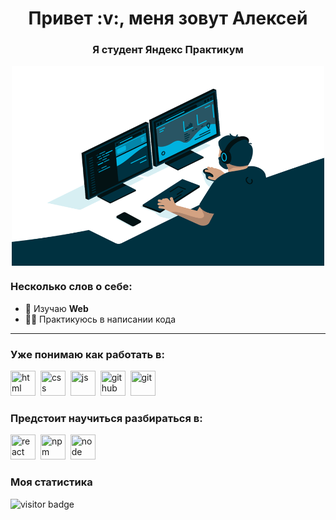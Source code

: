 <div id="header" align="center">
    <h1>Привет :v:, меня зовут Алексей </h1>
    <h3>Я студент Яндекс Практикум </h3>
     <img align="center" alt="GIF" src="https://raw.githubusercontent.com/KozyrevAlexey/KozyrevAlexey/main/image/code.gif?raw=true" width="500" height="320" />
</div>

<div id="socials" align="center">
    
<!-- <h2>Найти меня можно в Telegram и Discord</h2>
  <a href="telegram-url">
    <img src="https://img.shields.io/badge/Telegram-blue?style=for-the-badge&logo=telegram&logoColor=white" alt="Telegram"/>
  </a>

  <a href="discord-url">
    <img src="https://img.shields.io/badge/-discord-blue?style=for-the-badge&logo=discord&logoColor=white" alt="Discord"/>
  </a> -->
   
</div>

### Несколько слов о себе:
- 🌱 Изучаю **Web**
- 🧑‍💻 Практикуюсь в написании кода

---

### Уже понимаю как работать в:
<img src="https://cdn.jsdelivr.net/gh/devicons/devicon/icons/html5/html5-original.svg" title="html" width="40" height="40"/>&nbsp;
<img src="https://cdn.jsdelivr.net/gh/devicons/devicon/icons/css3/css3-original.svg" title="css" width="40" height="40"/>&nbsp;
<img src="https://cdn.jsdelivr.net/gh/devicons/devicon/icons/javascript/javascript-original.svg" title="js" width="40" height="40"/>&nbsp;
<img src="https://cdns.iconmonstr.com/wp-content/releases/preview/2012/240/iconmonstr-github-1.png" title="github" width="40" height="40"/>&nbsp;
<img src="https://cdn.jsdelivr.net/gh/devicons/devicon/icons/git/git-plain.svg" title="git" width="40" height="40"/>&nbsp;


### Предстоит научиться разбираться в:         
<img src="https://cdn.jsdelivr.net/gh/devicons/devicon/icons/react/react-original.svg" title="react" width="40" height="40"/>&nbsp;
<img src="https://cdn.jsdelivr.net/gh/devicons/devicon/icons/npm/npm-original-wordmark.svg" title="npm" width="40" height="40"/>&nbsp;
<img src="https://cdn.jsdelivr.net/gh/devicons/devicon/icons/nodejs/nodejs-original.svg" title="node" width="40" height="40"/>&nbsp;



### Моя статистика 
![visitor badge](https://visitor-badge.glitch.me/badge?page_id=KozyrevAlexey.visitor-badge)

<div id="stat" align="center">
    <img src="http://github-profile-summary-cards.vercel.app/api/cards/profile-details?username=KozyrevAlexey&theme=github_dark" alt=""/>
    <img src="http://github-profile-summary-cards.vercel.app/api/cards/most-commit-language?username=KozyrevAlexey&theme=github_dark" alt=""/>
     <img src="http://github-profile-summary-cards.vercel.app/api/cards/stats?username=KozyrevAlexey&theme=github_dark" alt=""/>
</div>
